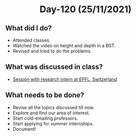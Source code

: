 <h1 align="center"> Day-120 (25/11/2021) </h1> 
 
 ## What did I do? 
 - Attended classes.
 - Watched the video on height and depth in a BST.
 - Revised and tried to do the problems.
 
 ## What was discussed in class?
 - [Session with research intern at EPFL, Switzerland](https://github.com/cleanhand/phase-1-Anjura/blob/main/AlgoMagnet%20Communication%20sessions/Session%20with%20EPFL%20Research%20Intern.md)
 
 ## What needs to be done?
 - Revise all the topics discussed till now.
 - Explore and find our area of interest.
 - Start cold-emailing professors.
 - Start applying for summer internships.
 - Document!
